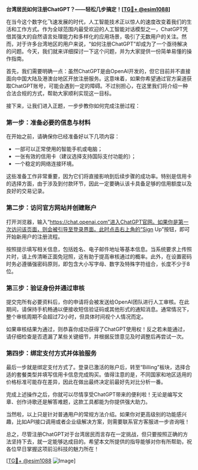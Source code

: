 **台湾居民如何注册ChatGPT？——轻松几步搞定！[[TG💪+ @esim1088](https://t.me/s/esim1088)]**

在当今这个数字化飞速发展的时代，人工智能技术正以惊人的速度改变着我们的生活和工作方式。作为全球范围内最受欢迎的人工智能对话模型之一，ChatGPT凭借其强大的自然语言处理能力和多样化的应用场景，吸引了无数用户的关注。然而，对于许多台湾地区的用户来说，“如何注册ChatGPT”却成为了一个亟待解决的问题。今天，我们就来详细探讨一下这个问题，并为大家提供一份简单易懂的操作指南。

首先，我们需要明确一点：虽然ChatGPT是由OpenAI开发的，但它目前并不直接面向中国大陆及港澳台地区开放注册服务。这意味着，如果你希望通过官方渠道获取ChatGPT账号，可能会遇到一定的障碍。不过别担心，在这里我们将介绍一种合法合规的方式，帮助大家顺利实现这一目标。

接下来，让我们进入正题，一步步教你如何完成注册过程：

### 第一步：准备必要的信息与材料

在开始之前，请确保你已经准备好以下几项内容：
- 一部可以正常使用的智能手机或电脑；
- 一张有效的信用卡（建议选择支持国际支付功能的）；
- 一个稳定的网络连接环境。

这些准备工作非常重要，因为它们将直接影响到后续步骤的成功率。特别是信用卡的选择方面，由于涉及到付款环节，因此一定要确认该卡具备足够的信用额度以及良好的交易记录。

### 第二步：访问官方网站并创建账户

打开浏览器，输入“https://chat.openai.com”进入ChatGPT官网。如果你是第一次访问该页面，则会被引导至登录界面。此时点击右上角的“Sign Up”按钮，即可开始新用户的注册流程。

按照提示填写相关信息，包括姓名、电子邮件地址等基本信息。当系统要求上传照片时，请上传清晰正面免冠照，这有助于提高审核通过的概率。此外，在设置密码时务必遵循强密码原则，即包含大小写字母、数字及特殊字符组合，长度不少于8位。

### 第三步：验证身份并通过审核

提交完所有必要资料后，你的申请将会被发送给OpenAI团队进行人工审核。在此期间，请保持手机畅通以便接收短信验证码或其他形式的通知消息。通常情况下，整个审核周期不会超过72小时，但具体时间视个人情况而定。

如果审核结果为通过，则恭喜你成功获得了ChatGPT使用权！反之若未能通过，请仔细检查是否遗漏了某些关键细节，并根据反馈意见及时调整后再尝试一次。

### 第四步：绑定支付方式并体验服务

最后一步就是绑定支付方式了。登录已激活的账户后，转至“Billing”板块，选择合适的套餐类型并填写信用卡信息完成购买。值得注意的是，不同国家和地区适用的价格标准可能存在差异，因此在做出最终决定前最好先对比分析一番。

完成上述操作之后，你就可以尽情享受ChatGPT带来的便利啦！无论是编写文章、创作诗歌还是解答难题，这款工具都能为你提供强大助力。

当然啦，以上只是针对普通用户的常规方法介绍。如果你对更高级别的功能感兴趣，比如API接口调用或者企业级解决方案，则需要联系官方客服进一步咨询哦！

总之，尽管注册ChatGPT对于台湾居民而言存在一定挑战，但只要按照正确的方法坚持下去，就一定能够达成目的。希望本文所提供的指导能够对你有所帮助，祝各位早日掌握这项前沿科技的魅力所在！

[[TG💪+ @esim1088](https://t.me/s/esim1088) ![Image](https://i.postimg.cc/4NQfJmqS/Snipaste-2025-05-13-00-14-12.png)]